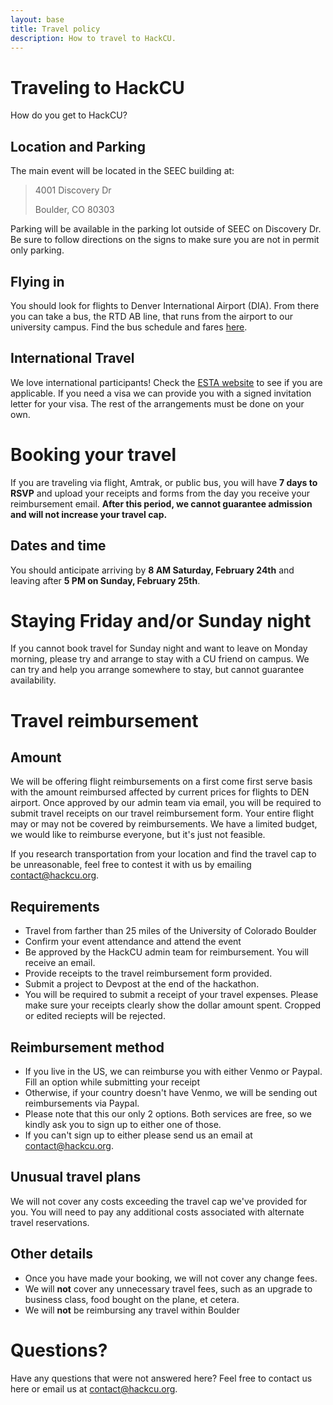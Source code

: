 ```yaml
---
layout: base
title: Travel policy
description: How to travel to HackCU.
---
```


# Traveling to HackCU

How do you get to HackCU?

## Location and Parking

The main event will be located in the SEEC building at:

>4001 Discovery Dr
> 
>Boulder, CO 80303 

Parking will be available in the parking lot outside of SEEC on Discovery Dr. Be sure to follow directions on the signs to make sure you are not in permit only parking.

## Flying in

You should look for flights to Denver International Airport (DIA). From there you can take a bus, the RTD AB line, that runs from the airport to our university campus. Find the bus schedule and fares [here](http://www3.rtd-denver.com/schedules/getSchedule.action?routeId=AB). 

## International Travel

We love international participants! Check the [ESTA website](https://esta.cbp.dhs.gov/esta/) to see if you are applicable. If you need a visa we can provide you with a signed invitation letter for your visa. The rest of the arrangements must be done on your own.

# Booking your travel

If you are traveling via flight, Amtrak, or public bus, you will have **7 days to RSVP** and upload your receipts and forms from the day you receive your reimbursement email. **After this period, we cannot guarantee admission and will not increase your travel cap.** 

## Dates and time

You should anticipate arriving by **8 AM Saturday, February 24th** and leaving after **5 PM on Sunday, February 25th**.

# Staying Friday and/or Sunday night

If you cannot book travel for Sunday night and want to leave on Monday morning, please try and arrange to stay with a CU friend on campus. We can try and help you arrange somewhere to stay, but cannot guarantee availability.

# Travel reimbursement

## Amount

We will be offering flight reimbursements on a first come first serve basis with the amount reimbursed affected by current prices for flights to DEN airport. Once approved by our admin team via email, you will be required to submit travel receipts on our travel reimbursement form. Your entire flight may or may not be covered by reimbursements. We have a limited budget, we would like to reimburse everyone, but it's just not feasible. 

If you research transportation from your location and find the travel cap to be unreasonable, feel free to contest it with us by emailing [contact@hackcu.org](mailto:contact@hackcu.org).

## Requirements

- Travel from farther than 25 miles of the University of Colorado Boulder
- Confirm your event attendance and attend the event
- Be approved by the HackCU admin team for reimbursement. You will receive an email.
- Provide receipts to the travel reimbursement form provided.
- Submit a project to Devpost at the end of the hackathon.
- You will be required to submit a receipt of your travel expenses. Please make sure your receipts clearly show the dollar amount spent. Cropped or edited reciepts will be rejected.


## Reimbursement method
- If you live in the US, we can reimburse you with either Venmo or Paypal. Fill an option while submitting your receipt
- Otherwise, if your country doesn't have Venmo, we will be sending out reimbursements via Paypal.
- Please note that this our only 2 options. Both services are free, so we kindly ask you to sign up to either one of those. 
- If you can't sign up to either please send us an email at [contact@hackcu.org](mailto:contact@hackcu.org).


## Unusual travel plans
We will not cover any costs exceeding the travel cap we've provided for you. You will need to pay any additional costs associated with alternate travel reservations.

## Other details

- Once you have made your booking, we will not cover any change fees.
- We will **not** cover any unnecessary travel fees, such as an upgrade to business class, food bought on the plane, et cetera.
- We will **not** be reimbursing any travel within Boulder

# Questions?

Have any questions that were not answered here? Feel free to contact us here or email us at [contact@hackcu.org](mailto:contact@hackcu.org).









